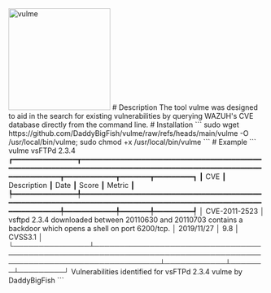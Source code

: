 <img src="https://github.com/user-attachments/assets/502369e5-0489-4de4-89a1-00beea33720e" alt="vulme" width="200"/>      
# Description
The tool vulme was designed to aid in the search for existing vulnerabilities by querying WAZUH's CVE database directly from the command line.
# Installation
```
sudo wget https://github.com/DaddyBigFish/vulme/raw/refs/heads/main/vulme -O /usr/local/bin/vulme; sudo chmod +x /usr/local/bin/vulme
```
# Example
```
vulme vsFTPd 2.3.4
┏━━━━━━━━━━━━━━━┳━━━━━━━━━━━━━━━━━━━━━━━━━━━━━━━━━━━━━━━━━━━━━━━━━━━━━━━━━━━━━━━━━━━━━━━━━━━━━━━━━━━━━━━━━━━━━━━━━━━━━━━━━━━━━━━━━┳━━━━━━━━━━━━┳━━━━━━━┳━━━━━━━━━┓
┃ CVE           ┃ Description                                                                                                     ┃ Date       ┃ Score ┃ Metric  ┃
┡━━━━━━━━━━━━━━━╇━━━━━━━━━━━━━━━━━━━━━━━━━━━━━━━━━━━━━━━━━━━━━━━━━━━━━━━━━━━━━━━━━━━━━━━━━━━━━━━━━━━━━━━━━━━━━━━━━━━━━━━━━━━━━━━━━╇━━━━━━━━━━━━╇━━━━━━━╇━━━━━━━━━┩
│ CVE-2011-2523 │ vsftpd 2.3.4 downloaded between 20110630 and 20110703 contains a backdoor which opens a shell on port 6200/tcp. │ 2019/11/27 │ 9.8   │ CVSS3.1 │
└───────────────┴─────────────────────────────────────────────────────────────────────────────────────────────────────────────────┴────────────┴───────┴─────────┘
                                         Vulnerabilities identified for vsFTPd 2.3.4               vulme by DaddyBigFish
```
